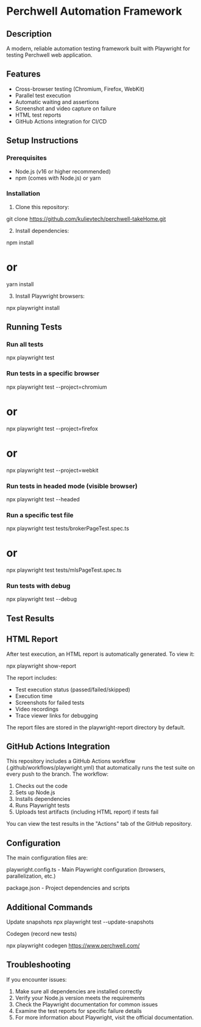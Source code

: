 # Perchwell Automation Framework

## Description

A modern, reliable automation testing framework built with Playwright for testing Perchwell web application.

## Features

-   Cross-browser testing (Chromium, Firefox, WebKit)
-   Parallel test execution
-   Automatic waiting and assertions
-   Screenshot and video capture on failure
-   HTML test reports
-   GitHub Actions integration for CI/CD

## Setup Instructions

### Prerequisites

-   Node.js (v16 or higher recommended)
-   npm (comes with Node.js) or yarn

### Installation

1. Clone this repository:

git clone https://github.com/kulievtech/perchwell-takeHome.git

2. Install dependencies:

npm install

# or

yarn install

3. Install Playwright browsers:

npx playwright install

## Running Tests

### Run all tests

npx playwright test

### Run tests in a specific browser

npx playwright test --project=chromium

# or

npx playwright test --project=firefox

# or

npx playwright test --project=webkit

### Run tests in headed mode (visible browser)

npx playwright test --headed

### Run a specific test file

npx playwright test tests/brokerPageTest.spec.ts

# or

npx playwright test tests/mlsPageTest.spec.ts

### Run tests with debug

npx playwright test --debug

## Test Results

## HTML Report

After test execution, an HTML report is automatically generated. To view it:

npx playwright show-report

The report includes:

-   Test execution status (passed/failed/skipped)
-   Execution time
-   Screenshots for failed tests
-   Video recordings
-   Trace viewer links for debugging

The report files are stored in the playwright-report directory by default.

## GitHub Actions Integration

This repository includes a GitHub Actions workflow (.github/workflows/playwright.yml) that automatically runs the test suite on every push to the branch. The workflow:

1. Checks out the code
2. Sets up Node.js
3. Installs dependencies
4. Runs Playwright tests
5. Uploads test artifacts (including HTML report) if tests fail

You can view the test results in the "Actions" tab of the GitHub repository.

## Configuration

The main configuration files are:

playwright.config.ts - Main Playwright configuration (browsers, parallelization, etc.)

package.json - Project dependencies and scripts

## Additional Commands

Update snapshots
npx playwright test --update-snapshots

Codegen (record new tests)

npx playwright codegen https://www.perchwell.com/

## Troubleshooting

If you encounter issues:

1. Make sure all dependencies are installed correctly
2. Verify your Node.js version meets the requirements
3. Check the Playwright documentation for common issues
4. Examine the test reports for specific failure details
5. For more information about Playwright, visit the official documentation.
